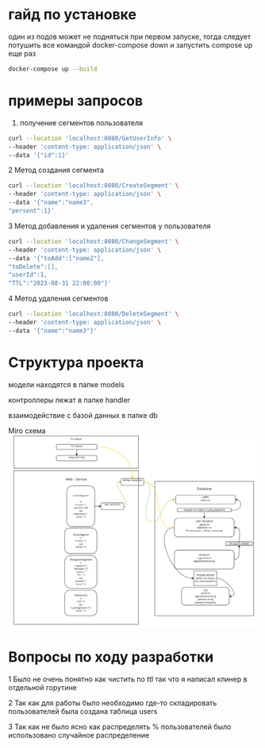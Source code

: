 # гайд по установке
один из подов может не подняться при первом запуске, тогда следует потушить все командой docker-compose down и запустить compose up еще раз
```bash
docker-compose up --build
```
# примеры запросов
1. получение сегментов пользователя
```bash
curl --location 'localhost:8080/GetUserInfo' \
--header 'content-type: application/json' \
--data '{"id":1}'
```
2 Метод создания сегмента
```bash
curl --location 'localhost:8080/CreateSegment' \
--header 'content-type: application/json' \
--data '{"name":"name3",
"persent":1}'
```
3 Метод добавления и удаления сегментов у пользователя
```bash
curl --location 'localhost:8080/ChangeSegment' \
--header 'content-type: application/json' \
--data '{"toAdd":["name2"],
"toDelete":[],
"userId":1,
"TTL":"2023-08-31 22:00:00"}'
```
4 Метод удаления сегментов
```bash
curl --location 'localhost:8080/DeleteSegment' \
--header 'content-type: application/json' \
--data '{"name":"name3"}'
```
# Структура проекта
модели находятся в папке models

контроллеры лежат в папке handler

взаимодействие с базой данных в папке db

Miro схема
![img.png](img.png)


# Вопросы по ходу разработки
1 Было не очень понятно как чистить по ttl так что я написал клинер в отдельной горутине 

2 Так как для работы было необходимо где-то складировать пользователей была создана таблица users

3 Так как не было ясно как распределять % пользователей было использовано случайное распределение

